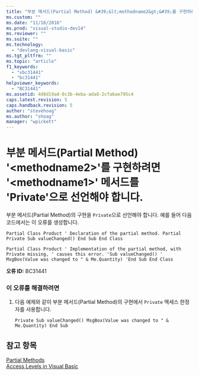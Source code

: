 ```yaml
---
title: "부분 메서드(Partial Method) &#39;&lt;methodname2&gt;&#39;를 구현하려면 &#39;&lt;methodname1&gt;&#39; 메서드를 &#39;Private&#39;으로 선언해야 합니다. | Microsoft Docs"
ms.custom: ""
ms.date: "11/16/2016"
ms.prod: "visual-studio-dev14"
ms.reviewer: ""
ms.suite: ""
ms.technology: 
  - "devlang-visual-basic"
ms.tgt_pltfrm: ""
ms.topic: "article"
f1_keywords: 
  - "vbc31441"
  - "bc31441"
helpviewer_keywords: 
  - "BC31441"
ms.assetid: 4d8d19ad-0c3b-4eba-ada8-2cfa6ae795c4
caps.latest.revision: 5
caps.handback.revision: 5
author: "stevehoag"
ms.author: "shoag"
manager: "wpickett"
---
```

# 부분 메서드(Partial Method) &#39;&lt;methodname2&gt;&#39;를 구현하려면 &#39;&lt;methodname1&gt;&#39; 메서드를 &#39;Private&#39;으로 선언해야 합니다.
부분 메서드\(Partial Method\)의 구현을 `Private`으로 선언해야 합니다. 예를 들어 다음 코드에서는 이 오류를 생성합니다.  
  
```vb#  
Partial Class Product ' Declaration of the partial method. Partial Private Sub valueChanged() End Sub End Class  
```  
  
```vb#  
Partial Class Product ' Implementation of the partial method, with Private missing, ' causes this error. 'Sub valueChanged() '    MsgBox(Value was changed to " & Me.Quantity) 'End Sub End Class  
```  
  
 **오류 ID:** BC31441  
  
### 이 오류를 해결하려면  
  
1.  다음 예제와 같이 부분 메서드\(Partial Method\)의 구현에서 `Private` 액세스 한정자를 사용합니다.  
  
    ```vb#  
    Private Sub valueChanged() MsgBox(Value was changed to " & Me.Quantity) End Sub  
    ```  
  
## 참고 항목  
 [Partial Methods](../Topic/Partial%20Methods%20\(Visual%20Basic\).md)   
 [Access Levels in Visual Basic](../Topic/Access%20Levels%20in%20Visual%20Basic.md)